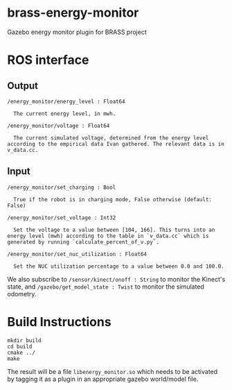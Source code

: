 # brass-energy-monitor
Gazebo energy monitor plugin for BRASS project

# ROS interface
## Output
```
/energy_monitor/energy_level : Float64

  The current energy level, in mwh.

/energy_monitor/voltage : Float64

  The current simulated voltage, determined from the energy level according to the empirical data Ivan gathered. The relevant data is in v_data.cc.
```

## Input
```
/energy_monitor/set_charging : Bool

  True if the robot is in charging mode, False otherwise (default: False)

/energy_monitor/set_voltage : Int32

  Set the voltage to a value between [104, 166]. This turns into an energy level (mwh) according to the table in `v_data.cc` which is generated by running `calculate_percent_of_v.py`.

/energy_monitor/set_nuc_utilization : Float64

  Set the NUC utilization percentage to a value between 0.0 and 100.0.
```

We also subscribe to `/sensor/kinect/onoff : String` to monitor the Kinect's state, and `/gazebo/get_model_state : Twist` to monitor the simulated odometry.

# Build Instructions
```
mkdir build
cd build
cmake ../
make
```

The result will be a file `libenergy_monitor.so` which needs to be activated by tagging it as a plugin in an appropriate gazebo world/model file.

